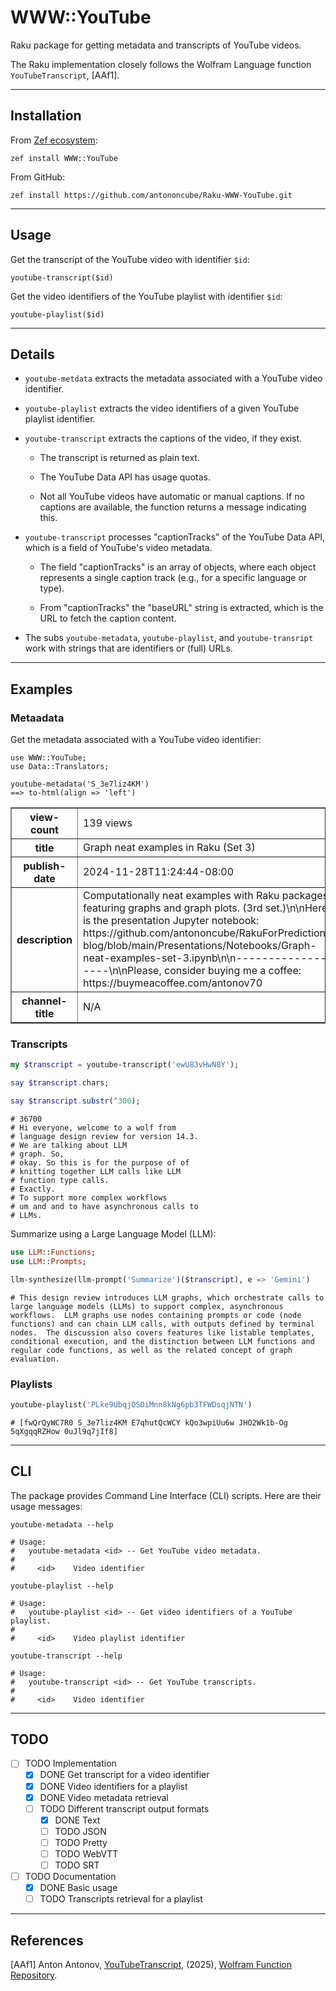 # WWW::YouTube

Raku package for getting metadata and transcripts of YouTube videos.

The Raku implementation closely follows the Wolfram Language function `YouTubeTranscript`, [AAf1]. 

------

## Installation 

From [Zef ecosystem](https://raku.land):

```
zef install WWW::YouTube
```

From GitHub:

```
zef install https://github.com/antononcube/Raku-WWW-YouTube.git
```

-----

## Usage

Get the transcript of the YouTube video with identifier `$id`:

`youtube-transcript($id)` 

Get the video identifiers of the YouTube playlist with identifier `$id`:

`youtube-playlist($id)`


----

## Details

- `youtube-metdata` extracts the metadata associated with a YouTube video identifier.

- `youtube-playlist` extracts the video identifiers of a given YouTube playlist identifier.

- `youtube-transcript` extracts the captions of the video, if they exist.

  - The transcript is returned as plain text.

  - The YouTube Data API has usage quotas.

  - Not all YouTube videos have automatic or manual captions. If no captions are available, the function returns a message indicating this.

- `youtube-transcript` processes "captionTracks" of the YouTube Data API, which is a field of YouTube's video metadata.

  - The field "captionTracks" is an array of objects, where each object represents a single caption track (e.g., for a specific language or type).

  - From "captionTracks" the "baseURL" string is extracted, which is the URL to fetch the caption content.

- The subs `youtube-metadata`, `youtube-playlist`, and `youtube-transript` work with strings that are identifiers or (full) URLs.

-----

## Examples

### Metaadata

Get the metadata associated with a YouTube video identifier:

```raku, results=asis
use WWW::YouTube;
use Data::Translators;

youtube-metadata('S_3e7liz4KM') 
==> to-html(align => 'left')
```
<table border="1"><tr><th>view-count</th><td align=left>139 views</td></tr><tr><th>title</th><td align=left>Graph neat examples in Raku (Set 3)</td></tr><tr><th>publish-date</th><td align=left>2024-11-28T11:24:44-08:00</td></tr><tr><th>description</th><td align=left>Computationally neat examples with Raku packages featuring graphs and graph plots. (3rd set.)\n\nHere is the presentation Jupyter notebook: https://github.com/antononcube/RakuForPrediction-blog/blob/main/Presentations/Notebooks/Graph-neat-examples-set-3.ipynb\n\n------------------\n\nPlease, consider buying me a coffee: https://buymeacoffee.com/antonov70</td></tr><tr><th>channel-title</th><td align=left>N/A</td></tr></table>


### Transcripts

```raku
my $transcript = youtube-transcript('ewU83vHwN8Y');

say $transcript.chars;

say $transcript.substr(^300);
```
```
# 36700
# Hi everyone, welcome to a wolf from
# language design review for version 14.3.
# We are talking about LLM
# graph. So,
# okay. So this is for the purpose of of
# knitting together LLM calls like LLM
# function type calls.
# Exactly.
# To support more complex workflows
# um and and to have asynchronous calls to
# LLMs.
```

Summarize using a Large Language Model (LLM):

```raku
use LLM::Functions;
use LLM::Prompts;

llm-synthesize(llm-prompt('Summarize')($transcript), e => 'Gemini')
```
```
# This design review introduces LLM graphs, which orchestrate calls to large language models (LLMs) to support complex, asynchronous workflows.  LLM graphs use nodes containing prompts or code (node functions) and can chain LLM calls, with outputs defined by terminal nodes.  The discussion also covers features like listable templates, conditional execution, and the distinction between LLM functions and regular code functions, as well as the related concept of graph evaluation.
```

### Playlists

```raku
youtube-playlist('PLke9UbqjOSOiMnn8kNg6pb3TFWDsqjNTN')
```
```
# [fwQrQyWC7R0 S_3e7liz4KM E7qhutQcWCY kQo3wpiUu6w JHO2Wk1b-Og 5qXgqqRZHow 0uJl9q7jIf8]
```

-----

## CLI

The package provides Command Line Interface (CLI) scripts. Here are their usage messages:

```shell
youtube-metadata --help
```
```
# Usage:
#   youtube-metadata <id> -- Get YouTube video metadata.
#   
#     <id>    Video identifier
```

```shell
youtube-playlist --help
```
```
# Usage:
#   youtube-playlist <id> -- Get video identifiers of a YouTube playlist.
#   
#     <id>    Video playlist identifier
```

```shell
youtube-transcript --help
```
```
# Usage:
#   youtube-transcript <id> -- Get YouTube transcripts.
#   
#     <id>    Video identifier
```

-----

## TODO

- [ ] TODO Implementation
  - [X] DONE Get transcript for a video identifier
  - [X] DONE Video identifiers for a playlist
  - [X] DONE Video metadata retrieval
  - [ ] TODO Different transcript output formats
    - [X] DONE Text
    - [ ] TODO JSON
    - [ ] TODO Pretty
    - [ ] TODO WebVTT
    - [ ] TODO SRT
- [ ] TODO Documentation
  - [X] DONE Basic usage
  - [ ] TODO Transcripts retrieval for a playlist

-----

## References

[AAf1] Anton Antonov,
[YouTubeTranscript](https://resources.wolframcloud.com/FunctionRepository/resources/YouTubeTranscript/),
(2025),
[Wolfram Function Repository](https://resources.wolframcloud.com/FunctionRepository/).